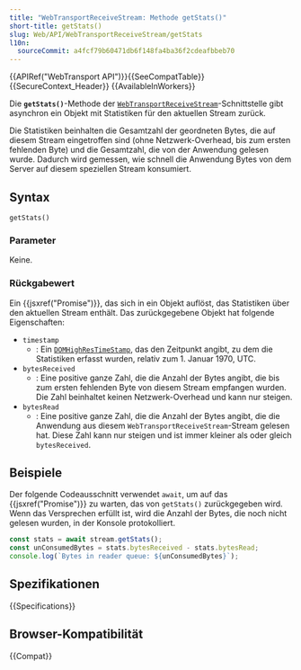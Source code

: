 ```yaml
---
title: "WebTransportReceiveStream: Methode getStats()"
short-title: getStats()
slug: Web/API/WebTransportReceiveStream/getStats
l10n:
  sourceCommit: a4fcf79b60471db6f148fa4ba36f2cdeafbbeb70
---
```


{{APIRef("WebTransport API")}}{{SeeCompatTable}}{{SecureContext_Header}} {{AvailableInWorkers}}

Die **`getStats()`**-Methode der [`WebTransportReceiveStream`](/de/docs/Web/API/WebTransportReceiveStream)-Schnittstelle gibt asynchron ein Objekt mit Statistiken für den aktuellen Stream zurück.

Die Statistiken beinhalten die Gesamtzahl der geordneten Bytes, die auf diesem Stream eingetroffen sind (ohne Netzwerk-Overhead, bis zum ersten fehlenden Byte) und die Gesamtzahl, die von der Anwendung gelesen wurde. Dadurch wird gemessen, wie schnell die Anwendung Bytes von dem Server auf diesem speziellen Stream konsumiert.

## Syntax

```js-nolint
getStats()
```

### Parameter

Keine.

### Rückgabewert

Ein {{jsxref("Promise")}}, das sich in ein Objekt auflöst, das Statistiken über den aktuellen Stream enthält. Das zurückgegebene Objekt hat folgende Eigenschaften:

- `timestamp`
  - : Ein [`DOMHighResTimeStamp`](/de/docs/Web/API/DOMHighResTimeStamp), das den Zeitpunkt angibt, zu dem die Statistiken erfasst wurden, relativ zum 1. Januar 1970, UTC.
- `bytesReceived`
  - : Eine positive ganze Zahl, die die Anzahl der Bytes angibt, die bis zum ersten fehlenden Byte von diesem Stream empfangen wurden. Die Zahl beinhaltet keinen Netzwerk-Overhead und kann nur steigen.
- `bytesRead`
  - : Eine positive ganze Zahl, die die Anzahl der Bytes angibt, die die Anwendung aus diesem `WebTransportReceiveStream`-Stream gelesen hat. Diese Zahl kann nur steigen und ist immer kleiner als oder gleich `bytesReceived`.

## Beispiele

Der folgende Codeausschnitt verwendet `await`, um auf das {{jsxref("Promise")}} zu warten, das von `getStats()` zurückgegeben wird. Wenn das Versprechen erfüllt ist, wird die Anzahl der Bytes, die noch nicht gelesen wurden, in der Konsole protokolliert.

```js
const stats = await stream.getStats();
const unConsumedBytes = stats.bytesReceived - stats.bytesRead;
console.log(`Bytes in reader queue: ${unConsumedBytes}`);
```

## Spezifikationen

{{Specifications}}

## Browser-Kompatibilität

{{Compat}}
